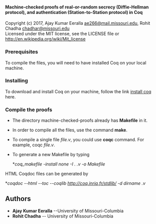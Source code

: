 #### Machine-checked proofs of real-or-random secrecy (Diffie-Hellman protocol), and authentication (Station-to-Station protocol) in Coq
Copyright (c) 2017, Ajay Kumar Eeralla <ae266@mail.missouri.edu>, Rohit Chadha <chadhar@missouri.edu>            
Licensed under the MIT license, see the LICENSE file or http://en.wikipedia.org/wiki/Mit_license                             

[//]: # (The directory machine-checked-proofs contains proofs of security properties, real-or-random secrecy of the Diffie-Hellman protocol, and authentication of the Station-to-Station protocol, and are written in Coq.)

### Prerequisites

To compile the files, you will need to have installed Coq on your local machine.

### Installing

To download and install Coq on your machine, follow the link [install coq](https://coq.inria.fr/download) here.

### Compile the proofs

* The directory machine-checked-proofs already has **Makefile** in it.

* In order to compile all the files, use the command **make**.

* To compile a single file _file.v_, you could use **coqc** command. For example, coqc _file.v_.

* To generate a new Makefile by typing

  **coq_makefile -install none -I . *.v -o Makefile**

HTML Coqdoc files can be generated by

**coqdoc --html --toc --coqlib http://coq.inria.fr/stdlib/ -d _dirname_ *.v**


## Authors

* **Ajay Kumar Eeralla** --University of Missouri-Columbia
* **Rohit Chadha** -- University of Missouri-Columbia